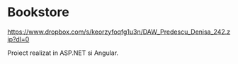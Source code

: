 # Bookstore
https://www.dropbox.com/s/keorzyfoqfg1u3n/DAW_Predescu_Denisa_242.zip?dl=0


Proiect realizat in ASP.NET si Angular.
